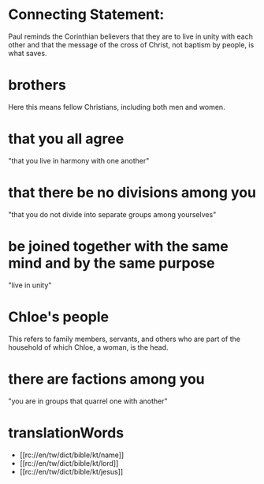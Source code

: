 # Connecting Statement:

Paul reminds the Corinthian believers that they are to live in unity with each other and that the message of the cross of Christ, not baptism by people, is what saves.

# brothers

Here this means fellow Christians, including both men and women.

# that you all agree

"that you live in harmony with one another"

# that there be no divisions among you

"that you do not divide into separate groups among yourselves"

# be joined together with the same mind and by the same purpose

"live in unity"

# Chloe's people

This refers to family members, servants, and others who are part of the household of which Chloe, a woman, is the head.

# there are factions among you

"you are in groups that quarrel one with another"

# translationWords

* [[rc://en/tw/dict/bible/kt/name]]
* [[rc://en/tw/dict/bible/kt/lord]]
* [[rc://en/tw/dict/bible/kt/jesus]]